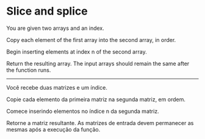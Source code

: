 # Slice and splice

You are given two arrays and an index.

Copy each element of the first array into the second array, in order.

Begin inserting elements at index n of the second array.

Return the resulting array. The input arrays should remain the same after the function runs.

---

Você recebe duas matrizes e um índice.

Copie cada elemento da primeira matriz na segunda matriz, em ordem.

Comece inserindo elementos no índice n da segunda matriz.

Retorne a matriz resultante. As matrizes de entrada devem permanecer as mesmas após a execução da função. 